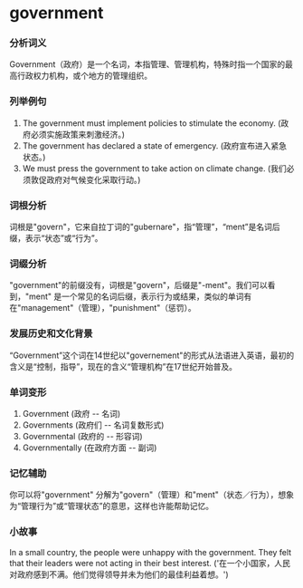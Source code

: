 # government

### 分析词义

  

Government（政府）是一个名词，本指管理、管理机构，特殊时指一个国家的最高行政权力机构，或个地方的管理组织。

  

### 列举例句

  

1.  The government must implement policies to stimulate the economy. (政府必须实施政策来刺激经济。)
2.  The government has declared a state of emergency. (政府宣布进入紧急状态。)
3.  We must press the government to take action on climate change. (我们必须敦促政府对气候变化采取行动。)

  

### 词根分析

  

词根是"govern"，它来自拉丁词的"gubernare"，指“管理”，“ment”是名词后缀，表示“状态”或“行为”。

  

### 词缀分析

  

"government"的前缀没有，词根是"govern"，后缀是"-ment"。我们可以看到，"ment" 是一个常见的名词后缀，表示行为或结果，类似的单词有在"management"（管理），"punishment"（惩罚）。

  

### 发展历史和文化背景

  

“Government”这个词在14世纪以"governement"的形式从法语进入英语，最初的含义是“控制，指导”，现在的含义“管理机构”在17世纪开始普及。

  

### 单词变形

  

1.  Government (政府 -- 名词)
2.  Governments (政府们 -- 名词复数形式)
3.  Governmental (政府的 -- 形容词)
4.  Governmentally (在政府方面 -- 副词)

  

### 记忆辅助

  

你可以将"government" 分解为"govern"（管理）和"ment"（状态／行为），想象为“管理行为”或“管理状态”的意思，这样也许能帮助记忆。

  

### 小故事

  

In a small country, the people were unhappy with the government. They felt that their leaders were not acting in their best interest. ('在一个小国家，人民对政府感到不满。他们觉得领导并未为他们的最佳利益着想。')
